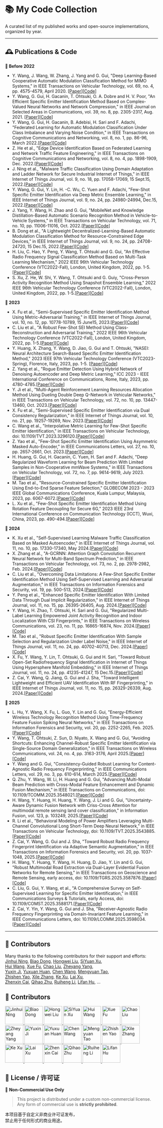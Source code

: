 # 📚 My Code Collection

A curated list of my published works and open-source implementations, organized by year.

---

## 🕰️ Publications & Code

<summary><strong>📅 Before 2022</strong></summary>

*  Y. Wang, J. Wang, W. Zhang, J. Yang and G. Gui, "Deep Learning-Based Cooperative Automatic Modulation Classification Method for MIMO Systems," in IEEE Transactions on Vehicular Technology, vol. 69, no. 4, pp. 4575-4579, April 2020. [[Paper](https://ieeexplore.ieee.org/abstract/document/9018261)][[Code](https://github.com/BeechburgPieStar/CoAMC/tree/main)]
*  Y. Wang, G. Gui, H. Gacanin, T. Ohtsuki, O. A. Dobre and H. V. Poor, "An Efficient Specific Emitter Identification Method Based on Complex-Valued Neural Networks and Network Compression," in IEEE Journal on Selected Areas in Communications, vol. 39, no. 8, pp. 2305-2317, Aug. 2021. [[Paper](https://ieeexplore.ieee.org/abstract/document/9448105)][[Code](https://github.com/BeechburgPieStar/SlimSEI)]
*  Y. Wang, G. Gui, H. Gacanin, B. Adebisi, H. Sari and F. Adachi, "Federated Learning for Automatic Modulation Classification Under Class Imbalance and Varying Noise Condition," in IEEE Transactions on Cognitive Communications and Networking, vol. 8, no. 1, pp. 86-96, March 2022.[[Paper](https://ieeexplore.ieee.org/abstract/document/9456904/)][[Code](https://github.com/BeechburgPieStar/FLAMC)]
*  Z. He et al., "Edge Device Identification Based on Federated Learning and Network Traffic Feature Engineering," in IEEE Transactions on Cognitive Communications and Networking, vol. 8, no. 4, pp. 1898-1909, Dec. 2022.[[Paper](https://ieeexplore.ieee.org/abstract/document/9502154)][[Code](https://github.com/BeechburgPieStar/FocalDTI)]
*  J. Ning et al., "Malware Traffic Classification Using Domain Adaptation and Ladder Network for Secure Industrial Internet of Things," in IEEE Internet of Things Journal, vol. 9, no. 18, pp. 17058-17069, 15 Sept.15, 2022.[[Paper](https://ieeexplore.ieee.org/abstract/document/9632825/)][[Code](https://github.com/yzjh/Keras-MTC-DA-Ladder)]
*  Y. Wang, G. Gui, Y. Lin, H. -C. Wu, C. Yuen and F. Adachi, "Few-Shot Specific Emitter Identification via Deep Metric Ensemble Learning," in IEEE Internet of Things Journal, vol. 9, no. 24, pp. 24980-24994, Dec.15, 2022.[[Paper](https://ieeexplore.ieee.org/abstract/document/9846906)][[Code](https://github.com/BeechburgPieStar/FS-SEI)]
*  J. Yang, Y. Wang, H. Zhao and G. Gui, "MobileNet and Knowledge Distillation-Based Automatic Scenario Recognition Method in Vehicle-to-Vehicle Systems," in IEEE Transactions on Vehicular Technology, vol. 71, no. 10, pp. 11006-11016, Oct. 2022.[[Paper](https://ieeexplore.ieee.org/abstract/document/9802718)][[Code](https://github.com/BeechburgPieStar/V2V-Dataset-for-Scenario-Identification)]
*  B. Dong et al., "A Lightweight Decentralized-Learning-Based Automatic Modulation Classification Method for Resource-Constrained Edge Devices," in IEEE Internet of Things Journal, vol. 9, no. 24, pp. 24708-24720, 15 Dec.15, 2022.[[Paper](https://ieeexplore.ieee.org/document/9844135/)][[Code](https://github.com/dongbiao321/MCMBNN-for-CentAMC-and-DecentAMC)]
*  H. Liu, C. Hao, Y. Peng, Y. Wang, T. Ohtsuki and G. Gui, "An Effective Radio Frequency Signal Classification Method Based on Multi-Task Learning Mechanism," 2022 IEEE 96th Vehicular Technology Conference (VTC2022-Fall), London, United Kingdom, 2022, pp. 1-5.[[Paper](https://ieeexplore.ieee.org/abstract/document/10012794)][[Code](https://github.com/LiuK1288/lhw-000)]
*  S. Xu, Z. He, W. Shi, Y. Wang, T. Ohtsuki and G. Guiy, "Cross-Person Activity Recognition Method Using Snapshot Ensemble Learning," 2022 IEEE 96th Vehicular Technology Conference (VTC2022-Fall), London, United Kingdom, 2022, pp. 1-5.[[Paper](https://ieeexplore.ieee.org/abstract/document/10013044)][[Code](https://github.com/NJUPT-Sivan/Cross-person-HAR)]


<summary><strong>📅 2023</strong></summary>

*  X. Fu et al., "Semi-Supervised Specific Emitter Identification Method Using Metric-Adversarial Training," in IEEE Internet of Things Journal, vol. 10, no. 12, pp. 10778-10789, 15 June15, 2023.[[Paper](https://ieeexplore.ieee.org/document/10026879)][[Code](https://github.com/lovelymimola/MAT-based-SS-SEI)]
*  C. Liu et al., "A Robust Few-Shot SEI Method Using Class-Reconstruction and Adversarial Training," 2022 IEEE 96th Vehicular Technology Conference (VTC2022-Fall), London, United Kingdom, 2022, pp. 1-5.[[Paper](https://ieeexplore.ieee.org/document/10012716)][[Code](https://github.com/LIUC-000/CRCN-AT)]
*  Y. Huang, X. Zhang, Y. Wang, D. Jiao, G. Gui and T. Ohtsuki, "NASEI: Neural Architecture Search-Based Specific Emitter Identification Method," 2023 IEEE 97th Vehicular Technology Conference (VTC2023-Spring), Florence, Italy, 2023, pp. 1-5. [[Paper](https://ieeexplore.ieee.org/abstract/document/10199409)][[Code](https://github.com/huangyuxuan11/NASEI)]
*  Z. Yang et al., "Rogue Emitter Detection Using Hybrid Network of Denoising Autoencoder and Deep Metric Learning," ICC 2023 - IEEE International Conference on Communications, Rome, Italy, 2023, pp. 4780-4785.[[Paper](https://arxiv.org/abs/2212.00242)][[Code](https://github.com/yzybeibei/DMNet)]
*  Y. Ji et al., "Multi-Agent Reinforcement Learning Resources Allocation Method Using Dueling Double Deep Q-Network in Vehicular Networks," in IEEE Transactions on Vehicular Technology, vol. 72, no. 10, pp. 13447-13460, Oct. 2023.[[Paper](https://ieeexplore.ieee.org/abstract/document/10123947)][[Code](https://github.com/Ljyx1/paper-codes/tree/master)]
*  X. Fu et al., "Semi-Supervised Specific Emitter Identification via Dual Consistency Regularization," in IEEE Internet of Things Journal, vol. 10, no. 21, pp. 19257-19269, Nov. 2023.[[Paper](https://ieeexplore.ieee.org/abstract/document/10139822)][[Code](https://github.com/lovelymimola/DCR-Based-SemiSEI)]
*  C. Wang et al., "Interpolative Metric Learning for Few-Shot Specific Emitter Identification," in IEEE Transactions on Vehicular Technology, doi: 10.1109/TVT.2023.3296120.[[Paper](https://ieeexplore.ieee.org/abstract/document/10190130)][[Code](https://github.com/chengJoin/InterML-for-FS-SEI)]
*  Z. Yao et al., "Few-Shot Specific Emitter Identification Using Asymmetric Masked Auto-Encoder," in IEEE Communications Letters, vol. 27, no. 10, pp. 2657-2661, Oct. 2023.[[Paper](https://ieeexplore.ieee.org/abstract/document/10243409)][[Code](https://github.com/YZS666/A-Method-for-Solving-the-FS-SEI-Problem)]
*  H. Huang, G. Gui, H. Gacanin, C. Yuen, H. Sari and F. Adachi, "Deep Regularized Waveform Learning for Beam Prediction With Limited Samples in Non-Cooperative mmWave Systems," in IEEE Transactions on Vehicular Technology, vol. 72, no. 7, pp. 9614-9619, July 2023.[[Paper](https://ieeexplore.ieee.org/abstract/document/10050781)][[Code](https://github.com/BeechburgPieStar/Beam-Prediction)]
*  M. Tao et al., "Resource-Constrained Specific Emitter Identification Using End-to-End Sparse Feature Selection," GLOBECOM 2023 - 2023 IEEE Global Communications Conference, Kuala Lumpur, Malaysia, 2023, pp. 6067-6072.[[Paper](https://ieeexplore.ieee.org/abstract/document/10436740)][[Code](https://github.com/sleepeach/SFS-SEI)]
*  L. Xu et al., "Few-Shot Specific Emitter Identification Method Using Rotation Feature Decoupling for Secure 6G," 2023 IEEE 23rd International Conference on Communication Technology (ICCT), Wuxi, China, 2023, pp. 490-494.[[Paper](https://ieeexplore.ieee.org/document/10419686)][[Code](https://github.com/IcedWatermelonJuice/FS-SEI?tab=readme-ov-file)]



<summary><strong>📅 2024</strong></summary>

*   K. Xu et al., "Self-Supervised Learning Malware Traffic Classification Based on Masked Autoencoder," in IEEE Internet of Things Journal, vol. 11, no. 10, pp. 17330-17340, May 2024.[[Paper](https://ieeexplore.ieee.org/abstract/document/10411960)][[Code](https://github.com/TsuiHark/Self-supervised_MTC)]
*   X. Zhang et al., "A-GCRNN: Attention Graph Convolution Recurrent Neural Network for Multi-Band Spectrum Prediction," in IEEE Transactions on Vehicular Technology, vol. 73, no. 2, pp. 2978-2982, Feb. 2024.[[Paper](https://ieeexplore.ieee.org/abstract/document/10251662/)][[Code](https://github.com/TLTLHILL/A-GCRNN-for-spectrum-prediction)]
*  C. Liu et al., "Overcoming Data Limitations: A Few-Shot Specific Emitter Identification Method Using Self-Supervised Learning and Adversarial Augmentation," in IEEE Transactions on Information Forensics and Security, vol. 19, pp. 500-513, 2024.[[Paper](https://ieeexplore.ieee.org/abstract/document/10285131/)][[Code](https://github.com/LIUC-000/SA2SEI)]
*  Y. Peng et al., "Enhanced Specific Emitter Identification With Limited Data Through Dual Implicit Regularization," in IEEE Internet of Things Journal, vol. 11, no. 15, pp. 26395-26405, Aug. 2024.[[Paper](https://ieeexplore.ieee.org/abstract/document/10511278)][[Code](https://github.com/BeechburgPieStar/DIR-SEI)]
*  Y. Wang, H. Zhao, T. Ohtsuki, H. Sari and G. Gui, "Regularized Multi-Label Learning Empowered Joint Activity Recognition and Indoor Localization With CSI Fingerprints," in IEEE Transactions on Wireless Communications, vol. 23, no. 11, pp. 16865-16874, Nov. 2024.[[Paper](https://ieeexplore.ieee.org/abstract/document/10659363)][[Code](https://github.com/BeechburgPieStar/JARIL)]
* M. Tao et al., "Robust Specific Emitter Identification With Sample Selection and Regularization Under Label Noise," in IEEE Internet of Things Journal, vol. 11, no. 24, pp. 40702-40713, Dec. 2024.[[Paper](https://ieeexplore.ieee.org/document/10663350)][[Code](https://github.com/sleepeach/SSR-SEI)]
*  X. Fu, Y. Wang, Y. Lin, T. Ohtsuki, G. Gui and H. Sari, "Toward Robust Open-Set Radiofrequency Signal Identification in Internet of Things Using Hypersphere Manifold Embedding," in IEEE Internet of Things Journal, vol. 11, no. 24, pp. 41235-41247, 15 Dec.15.[[Paper](https://ieeexplore.ieee.org/abstract/document/10677423)][[Code](https://github.com/lovelymimola/Hypersphere-based-Open-set-RFF)]
*  Z. Cai, Y. Wang, Q. Jiang, G. Gui and J. Sha, "Toward Intelligent Lightweight and Efficient UAV Identification With RF Fingerprinting," in IEEE Internet of Things Journal, vol. 11, no. 15, pp. 26329-26339, Aug. 2024.[[Paper](https://ieeexplore.ieee.org/abstract/document/10816100)][[Code](https://github.com/Edith-xx/Papercode_IOTJ)]


<summary><strong>📅 2025</strong></summary>
  
*  L. Hu, Y. Wang, X. Fu, L. Guo, Y. Lin and G. Gui, "Energy-Efficient Wireless Technology Recognition Method Using Time-Frequency Feature Fusion Spiking Neural Networks," in IEEE Transactions on Information Forensics and Security, vol. 20, pp. 2252-2265, Feb. 2025.[[Paper](https://ieeexplore.ieee.org/abstract/document/10876404)][[Code](https://github.com/fan-bread/TFSNN-WTR)]
*  Y. Wang, T. Ohtsuki, Z. Sun, D. Niyato, X. Wang and G. Gui, "Avoiding Shortcuts: Enhancing Channel-Robust Specific Emitter Identification via Single-Source Domain Generalization," in IEEE Transactions on Wireless Communications, vol. 24, no. 4, pp. 3163-3176, April 2025.[[Paper](https://ieeexplore.ieee.org/document/10847785)][[Code](https://github.com/BeechburgPieStar/SDG-for-Channel-Robust-SEI)]
*  Y. Wang and G. Gui, "Consistency-Guided Robust Learning for Content-Agnostic Radio Frequency Fingerprinting," in IEEE Communications Letters, vol. 29, no. 3, pp. 610-614, March 2025.[[Paper](https://ieeexplore.ieee.org/abstract/document/10857308)][[Code](https://github.com/BeechburgPieStar/CGRL-for-Content-Agnostic-RFF)]
*  Q. Zhu, Y. Wang, W. Li, H. Huang and G. Gui, "Advancing Multi-Modal Beam Prediction with Cross-Modal Feature Enhancement and Dynamic Fusion Mechanism," in IEEE Transactions on Communications, doi: 10.1109/TCOMM.2025.3548021.[[Paper](https://ieeexplore.ieee.org/abstract/document/10912462)][[Code](https://github.com/zqh112/CMDF)]
*  H. Wang, Y. Huang, H. Huang, Y. Wang, J. Li and G. Gui, "Uncertainty-Aware Dynamic Fusion Network with Criss-Cross Attention for multimodal remote sensing land cover classification," in Information Fusion, vol. 123, p. 103249, 2025.[[Paper](https://www.sciencedirect.com/science/article/abs/pii/S1566253525003227?via%3Dihub)][[Code](https://github.com/BeechburgPieStar/UDFNet)]
*  R. Li et al., "Behavioral Modeling of Power Amplifiers Leveraging Multi-Channel Convolutional Long Short-Term Deep Neural Network," in IEEE Transactions on Vehicular Technology, doi: 10.1109/TVT.2025.3543885.[[Paper](https://ieeexplore.ieee.org/abstract/document/10896855)][[Code](https://github.com/Pt2Mu/Behavioral-Modeling-of-Power-Amplifiers-Leveraging-MCLDNN)]
*  Z. Cai, Y. Wang, G. Gui and J. Sha, "Toward Robust Radio Frequency Fingerprint Identification via Adaptive Semantic Augmentation," in IEEE Transactions on Information Forensics and Security, vol. 20, pp. 1037-1048, 2025.[[Paper](https://ieeexplore.ieee.org/abstract/document/10816100)][[Code](https://github.com/Edith-xx/Cross-Domain-RFFI)]
*  H. Wang, Y. Huang, Y. Wang, H. Huang, D. Jiao, Y. Lin and G. Gui, "Robust Multimodal Road Extraction via Dual-Layer Evidential Fusion Networks for Remote Sensing," in IEEE Transactions on Geoscience and Remote Sensing, early access, doi: 10.1109/TGRS.2025.3587876.[[Paper](https://ieeexplore.ieee.org/document/11077420)][[Code](https://github.com/BeechburgPieStar/DEFNet)]
*  C. Liu, G. Gui, Y. Wang, et al., "A Comprehensive Survey on Self-Supervised Learning for Specific Emitter Identification," in IEEE Communications Surveys & Tutorials, early Access, doi: 10.1109/COMST.2025.3588171.[[Paper](https://ieeexplore.ieee.org/document/11078425)][[Code](https://github.com/LIUC-000/SSL-SEI_Survey)]
*  Z. Cai, Y. Yin, Y. Wang, G. Gui and J. Sha, "Receiver-Agnostic Radio Frequency Fingerprinting via Domain-Invariant Feature Learning," in IEEE Communications Letters, doi: 10.1109/LCOMM.2025.3598034.[[Paper](https://ieeexplore.ieee.org/abstract/document/11123467)][[Code](https://github.com/Edith-xx/Receiver-agnostic-RFFI-CL-)]

---

## 👥 Contributors
 
Many thanks to the following contributors for their support and efforts:  
[Jinhui Ning](https://github.com/yzjh),  [Biao Dong](https://github.com/dongbiao321),  [Hongwei Liu](https://github.com/LiuK1288),  [SiYuan Xu](https://github.com/NJUPT-Sivan),  
[Hui Wang](),  [Xue Fu](https://github.com/lovelymimola),  [Chao Liu](https://github.com/LIUC-000),  [Zheyang Yang](https://github.com/yzybeibei),  
[Yuxin Ji](https://github.com/Ljyx1),  [Yuxuan Huan](https://github.com/huangyuxuan11),  [Chen Wang](https://github.com/chengJoin),  [Mengyuan Tao](https://github.com/sleepeach),  
[Zhishen Yao](https://github.com/YZS666),  [Xile Zhang](https://github.com/TLTLHILL),  [Ke Xu](https://github.com/TsuiHark),  [Lai Xu](https://github.com/IcedWatermelonJuice),  
[Zhenxin Cai](https://github.com/Edith-xx),  [Qihao Zhu](https://github.com/zqh112), [Ruiheng Li](https://github.com/Pt2Mu),  [Lifan Hu](https://github.com/fan-bread), ...

## 🙏 Contributors

<p>
  <a href="https://github.com/yzjh">
    <img src="https://github.com/yzjh.png" width="60px;" alt="Jinhui Ning"/>
  </a>
  <a href="https://github.com/dongbiao321">
    <img src="https://github.com/dongbiao321.png" width="60px;" alt="Biao Dong"/>
  </a>
  <a href="https://github.com/LiuK1288">
    <img src="https://github.com/LiuK1288.png" width="60px;" alt="Hongwei Liu"/>
  </a>
  <a href="https://github.com/NJUPT-Sivan">
    <img src="https://github.com/NJUPT-Sivan.png" width="60px;" alt="SiYuan Xu"/>
  </a>
  <a href="#">
    <img src="https://github.com/ghost.png" width="60px;" alt="Hui Wang"/>
  </a>
  <a href="https://github.com/lovelymimola">
    <img src="https://github.com/lovelymimola.png" width="60px;" alt="Xue Fu"/>
  </a>
  <a href="https://github.com/LIUC-000">
    <img src="https://github.com/LIUC-000.png" width="60px;" alt="Chao Liu"/>
  </a>
  <a href="https://github.com/yzybeibei">
    <img src="https://github.com/yzybeibei.png" width="60px;" alt="Zheyang Yang"/>
  </a>
  <a href="https://github.com/Ljyx1">
    <img src="https://github.com/Ljyx1.png" width="60px;" alt="Yuxin Ji"/>
  </a>
  <a href="https://github.com/huangyuxuan11">
    <img src="https://github.com/huangyuxuan11.png" width="60px;" alt="Yuxuan Huan"/>
  </a>
  <a href="https://github.com/chengJoin">
    <img src="https://github.com/chengJoin.png" width="60px;" alt="Chen Wang"/>
  </a>
  <a href="https://github.com/sleepeach">
    <img src="https://github.com/sleepeach.png" width="60px;" alt="Mengyuan Tao"/>
  </a>
  <a href="https://github.com/YZS666">
    <img src="https://github.com/YZS666.png" width="60px;" alt="Zhishen Yao"/>
  </a>
  <a href="https://github.com/TLTLHILL">
    <img src="https://github.com/TLTLHILL.png" width="60px;" alt="Xile Zhang"/>
  </a>
  <a href="https://github.com/TsuiHark">
    <img src="https://github.com/TsuiHark.png" width="60px;" alt="Ke Xu"/>
  </a>
  <a href="https://github.com/IcedWatermelonJuice">
    <img src="https://github.com/IcedWatermelonJuice.png" width="60px;" alt="Lai Xu"/>
  </a>
  <a href="https://github.com/Edith-xx">
    <img src="https://github.com/Edith-xx.png" width="60px;" alt="Zhenxin Cai"/>
  </a>
  <a href="https://github.com/zqh112">
    <img src="https://github.com/zqh112.png" width="60px;" alt="Qihao Zhu"/>
  </a>
  <a href="https://github.com/Pt2Mu">
    <img src="https://github.com/Pt2Mu.png" width="60px;" alt="Ruiheng Li"/>
  </a>
  <a href="https://github.com/fan-bread">
    <img src="https://github.com/fan-bread.png" width="60px;" alt="Lifan Hu"/>
  </a>
</p>



## 📄 License / 许可证

🚫 **Non-Commercial Use Only**

> This project is distributed under a custom non-commercial license.  
> Any form of commercial use is **strictly prohibited**.

本项目基于自定义非商业许可证发布，  
禁止用于任何形式的商业用途。
